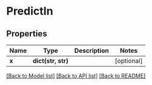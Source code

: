 # PredictIn

## Properties
Name | Type | Description | Notes
------------ | ------------- | ------------- | -------------
**x** | **dict(str, str)** |  | [optional] 

[[Back to Model list]](../README.md#documentation-for-models) [[Back to API list]](../README.md#documentation-for-api-endpoints) [[Back to README]](../README.md)


